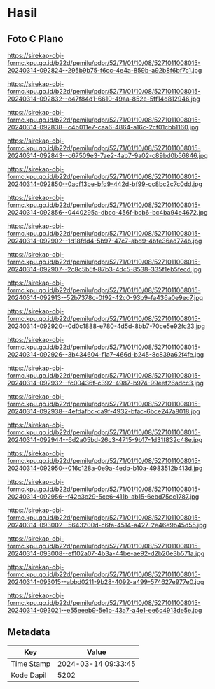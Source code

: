 # Hasil

## Foto C Plano

https://sirekap-obj-formc.kpu.go.id/b22d/pemilu/pdpr/52/71/01/10/08/5271011008015-20240314-092824--295b9b75-f6cc-4e4a-859b-a92b8f6bf7c1.jpg

https://sirekap-obj-formc.kpu.go.id/b22d/pemilu/pdpr/52/71/01/10/08/5271011008015-20240314-092832--e47f84d1-6610-49aa-852e-5ff14d812946.jpg

https://sirekap-obj-formc.kpu.go.id/b22d/pemilu/pdpr/52/71/01/10/08/5271011008015-20240314-092838--c4b011e7-caa6-4864-a16c-2cf01cbb1160.jpg

https://sirekap-obj-formc.kpu.go.id/b22d/pemilu/pdpr/52/71/01/10/08/5271011008015-20240314-092843--c67509e3-7ae2-4ab7-9a02-c89bd0b56846.jpg

https://sirekap-obj-formc.kpu.go.id/b22d/pemilu/pdpr/52/71/01/10/08/5271011008015-20240314-092850--0acf13be-bfd9-442d-bf99-cc8bc2c7c0dd.jpg

https://sirekap-obj-formc.kpu.go.id/b22d/pemilu/pdpr/52/71/01/10/08/5271011008015-20240314-092856--0440295a-dbcc-456f-bcb6-bc4ba94e4672.jpg

https://sirekap-obj-formc.kpu.go.id/b22d/pemilu/pdpr/52/71/01/10/08/5271011008015-20240314-092902--1d18fdd4-5b97-47c7-abd9-4bfe36ad774b.jpg

https://sirekap-obj-formc.kpu.go.id/b22d/pemilu/pdpr/52/71/01/10/08/5271011008015-20240314-092907--2c8c5b5f-87b3-4dc5-8538-335f1eb5fecd.jpg

https://sirekap-obj-formc.kpu.go.id/b22d/pemilu/pdpr/52/71/01/10/08/5271011008015-20240314-092913--52b7378c-0f92-42c0-93b9-fa436a0e9ec7.jpg

https://sirekap-obj-formc.kpu.go.id/b22d/pemilu/pdpr/52/71/01/10/08/5271011008015-20240314-092920--0d0c1888-e780-4d5d-8bb7-70ce5e92fc23.jpg

https://sirekap-obj-formc.kpu.go.id/b22d/pemilu/pdpr/52/71/01/10/08/5271011008015-20240314-092926--3b434604-f1a7-466d-b245-8c839a62f4fe.jpg

https://sirekap-obj-formc.kpu.go.id/b22d/pemilu/pdpr/52/71/01/10/08/5271011008015-20240314-092932--fc00436f-c392-4987-b974-99eef26adcc3.jpg

https://sirekap-obj-formc.kpu.go.id/b22d/pemilu/pdpr/52/71/01/10/08/5271011008015-20240314-092938--4efdafbc-ca9f-4932-bfac-6bce247a8018.jpg

https://sirekap-obj-formc.kpu.go.id/b22d/pemilu/pdpr/52/71/01/10/08/5271011008015-20240314-092944--6d2a05bd-26c3-4715-9b17-1d31f832c48e.jpg

https://sirekap-obj-formc.kpu.go.id/b22d/pemilu/pdpr/52/71/01/10/08/5271011008015-20240314-092950--016c128a-0e9a-4edb-b10a-4983512b413d.jpg

https://sirekap-obj-formc.kpu.go.id/b22d/pemilu/pdpr/52/71/01/10/08/5271011008015-20240314-092956--f42c3c29-5ce6-411b-ab15-6ebd75cc1787.jpg

https://sirekap-obj-formc.kpu.go.id/b22d/pemilu/pdpr/52/71/01/10/08/5271011008015-20240314-093002--5643200d-c6fa-4514-a427-2e46e9b45d55.jpg

https://sirekap-obj-formc.kpu.go.id/b22d/pemilu/pdpr/52/71/01/10/08/5271011008015-20240314-093008--ef102a07-4b3a-44be-ae92-d2b20e3b571a.jpg

https://sirekap-obj-formc.kpu.go.id/b22d/pemilu/pdpr/52/71/01/10/08/5271011008015-20240314-093015--abbd0211-9b28-4092-a499-574627e977e0.jpg

https://sirekap-obj-formc.kpu.go.id/b22d/pemilu/pdpr/52/71/01/10/08/5271011008015-20240314-093021--e55eeeb9-5e1b-43a7-a4e1-ee6c4913de5e.jpg


## Metadata

| Key        | Value               |
| ---------- | ------------------- |
| Time Stamp | 2024-03-14 09:33:45 |
| Kode Dapil | 5202                |



